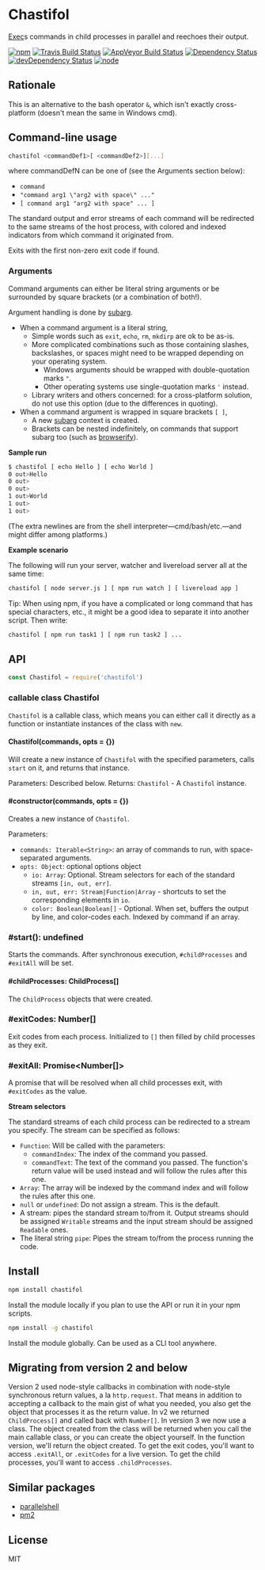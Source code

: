 # Chastifol

[Exec][child_process.exec]s commands in child processes in parallel and reechoes their output.

[![npm](https://img.shields.io/npm/v/chastifol.svg?style=flat-square)](https://www.npmjs.com/package/chastifol)
[![Travis Build Status](https://img.shields.io/travis/seangenabe/chastifol/master.svg?label=travis&style=flat-square)](https://travis-ci.org/seangenabe/chastifol)
[![AppVeyor Build Status](https://img.shields.io/appveyor/ci/seangenabe/chastifol.svg?label=appveyor&style=flat-square)](https://ci.appveyor.com/project/seangenabe/chastifol)
[![Dependency Status](https://img.shields.io/david/seangenabe/chastifol.svg?style=flat-square)](https://david-dm.org/seangenabe/chastifol)
[![devDependency Status](https://img.shields.io/david/dev/seangenabe/chastifol.svg?style=flat-square)](https://david-dm.org/seangenabe/chastifol#info=devDependencies)
[![node](https://img.shields.io/node/v/chastifol.svg?style=flat-square)](https://nodejs.org/en/download/)

## Rationale

This is an alternative to the bash operator `&`, which isn't exactly cross-platform (doesn't mean the same in Windows cmd).

## Command-line usage

```bash
chastifol <commandDef1>[ <commandDef2>][...]
```

where commandDefN can be one of (see the Arguments section below):

* `command`
* `"command arg1 \"arg2 with space\" ..."`
* `[ command arg1 "arg2 with space" ... ]`

The standard output and error streams of each command will be redirected to the same streams of the host process, with colored and indexed indicators from which command it originated from.

Exits with the first non-zero exit code if found.

### Arguments

Command arguments can either be literal string arguments or be surrounded by square brackets (or a combination of both!).

Argument handling is done by [subarg][subarg].

* When a command argument is a literal string,
  * Simple words such as `exit`, `echo`, `rm`, `mkdirp` are ok to be as-is.
  * More complicated combinations such as those containing slashes, backslashes, or spaces might need to be wrapped depending on your operating system.
    * Windows arguments should be wrapped with double-quotation marks `"`.
    * Other operating systems use single-quotation marks `'` instead.
  * Library writers and others concerned: for a cross-platform solution, do not use this option (due to the differences in quoting).
* When a command argument is wrapped in square brackets ` [ ] `,
  * A new [subarg][subarg] context is created.
  * Brackets can be nested indefinitely, on commands that support subarg too (such as [browserify][browserify]).

**Sample run**

```bash
$ chastifol [ echo Hello ] [ echo World ]
0 out>Hello
0 out>
0 out>
1 out>World
1 out>
1 out>
```

(The extra newlines are from the shell interpreter—cmd/bash/etc.—and might differ among platforms.)

**Example scenario**

The following will run your server, watcher and livereload server all at the same time:

```bash
chastifol [ node server.js ] [ npm run watch ] [ livereload app ]
```

Tip: When using npm, if you have a complicated or long command that has special characters, etc., it might be a good idea to separate it into another script. Then write:

```bash
chastifol [ npm run task1 ] [ npm run task2 ] ...
```

## API

```javascript
const Chastifol = require('chastifol')
```

### callable class Chastifol

`Chastifol` is a callable class, which means you can either call it directly as a function or instantiate instances of the class with `new`.

#### Chastifol(commands, opts = {})

Will create a new instance of `Chastifol` with the specified parameters, calls `start` on it, and returns that instance.

Parameters: Described below.
Returns: `Chastifol` - A `Chastifol` instance.

#### #constructor(commands, opts = {})

Creates a new instance of `Chastifol`.

Parameters:
* `commands: Iterable<String>`: an array of commands to run, with space-separated arguments.
* `opts: Object`: optional options object
  * `io: Array`: Optional. Stream selectors for each of the standard streams `[in, out, err]`.
  * `in, out, err: Stream|Function|Array` - shortcuts to set the corresponding elements in `io`.
  * `color: Boolean|Boolean[]` - Optional. When set, buffers the output by line, and color-codes each. Indexed by command if an array.

### #start(): undefined

Starts the commands. After synchronous execution, `#childProcesses` and `#exitAll` will be set.

#### #childProcesses: ChildProcess[]

The `ChildProcess` objects that were created.

### #exitCodes: Number[]

Exit codes from each process. Initialized to `[]` then filled by child processes as they exit.

### #exitAll: Promise<Number[]>

A promise that will be resolved when all child processes exit, with `#exitCodes` as the value.

**Stream selectors**

The standard streams of each child process can be redirected to a stream you specify. The stream can be specified as follows:

* `Function`: Will be called with the parameters:
  * `commandIndex`: The index of the command you passed.
  * `commandText`: The text of the command you passed.
  The function's return value will be used instead and will follow the rules after this one.
* `Array`: The array will be indexed by the command index and will follow the rules after this one.
* `null` or `undefined`: Do not assign a stream. This is the default.
* A stream: pipes the standard stream to/from it. Output streams should be assigned `Writable` streams and the input stream should be assigned `Readable` ones.
* The literal string `pipe`: Pipes the stream to/from the process running the code.

## Install

```bash
npm install chastifol
```

Install the module locally if you plan to use the API or run it in your npm scripts.

```bash
npm install -g chastifol
```

Install the module globally. Can be used as a CLI tool anywhere.

## Migrating from version 2 and below

Version 2 used node-style callbacks in combination with node-style synchronous return values, a la `http.request`. That means in addition to accepting a callback to the main gist of what you needed, you also get the object that processes it as the return value. In v2 we returned `ChildProcess[]` and called back with `Number[]`. In version 3 we now use a class. The object created from the class will be returned when you call the main callable class, or you can create the object yourself. In the function version, we'll return the object created. To get the exit codes, you'll want to access `.exitAll`, or `.exitCodes` for a live version. To get the child processes, you'll want to access `.childProcesses`.

## Similar packages

* [parallelshell](https://www.npmjs.com/package/parallelshell)
* [pm2](https://www.npmjs.com/package/pm2)

## License

MIT

[subarg]: https://www.npmjs.com/package/subarg
[browserify]: https://www.npmjs.com/package/browserify
[child_process]: https://nodejs.org/api/child_process.html
[child_process.exec]: https://nodejs.org/api/child_process.html#child_process_child_process_exec_command_options_callback
